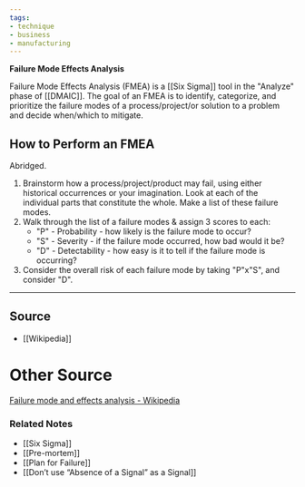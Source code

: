 ```yaml
---
tags:
- technique
- business
- manufacturing
---
```

**Failure Mode Effects Analysis**

Failure Mode Effects Analysis (FMEA) is a [[Six Sigma]] tool in the "Analyze" phase of [[DMAIC]]. The goal of an FMEA is to identify, categorize, and prioritize the failure modes of a process/project/or solution to a problem and decide when/which to mitigate. 

## How to Perform an FMEA

Abridged.

1. Brainstorm how a process/project/product may fail, using either historical occurrences or your imagination. Look at each of the individual parts that constitute the whole. Make a list of these failure modes.
2. Walk through the list of a failure modes & assign 3 scores to each:
    - "P" - Probability - how likely is the failure mode to occur?
    - "S" - Severity - if the failure mode occurred, how bad would it be?
    - "D" - Detectability - how easy is it to tell if the failure mode is occurring?
3. Consider the overall risk of each failure mode by taking "P"x"S", and consider "D". 

---

## Source
- [[Wikipedia]]

# Other Source

[Failure mode and effects analysis - Wikipedia](https://en.wikipedia.org/wiki/Failure_mode_and_effects_analysis)

### Related Notes
- [[Six Sigma]] 
- [[Pre-mortem]] 
- [[Plan for Failure]] 
- [[Don’t use “Absence of a Signal” as a Signal]]